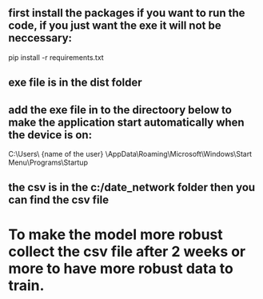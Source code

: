 ## first install the packages if you want to run the code, if you just want the exe it will not be neccessary:
pip install -r requirements.txt

## exe file is in the dist folder

## add the exe file in to the directoory below to make the application start automatically when the device is on:

C:\Users\ {name of the  user} \AppData\Roaming\Microsoft\Windows\Start Menu\Programs\Startup

## the csv is in the c:/date_network folder then you can find the csv file

# To make the model more robust collect the csv file after 2 weeks or more to have more robust data to train.
